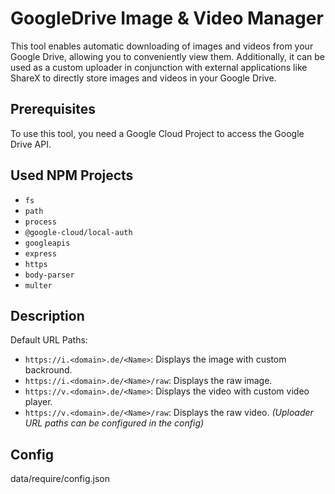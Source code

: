 # GoogleDrive Image & Video Manager

This tool enables automatic downloading of images and videos from your Google Drive, allowing you to conveniently view them. Additionally, it can be used as a custom uploader in conjunction with external applications like ShareX to directly store images and videos in your Google Drive.

## Prerequisites

To use this tool, you need a Google Cloud Project to access the Google Drive API.

## Used NPM Projects

- `fs`
- `path`
- `process`
- `@google-cloud/local-auth`
- `googleapis`
- `express`
- `https`
- `body-parser`
- `multer`

## Description

Default URL Paths:

- `https://i.<domain>.de/<Name>`: Displays the image with custom backround.
- `https://i.<domain>.de/<Name>/raw`: Displays the raw image.
- `https://v.<domain>.de/<Name>`: Displays the video with custom video player.
- `https://v.<domain>.de/<Name>/raw`: Displays the raw video.
_(Uploader URL paths can be configured in the config)_

## Config
data/require/config.json
